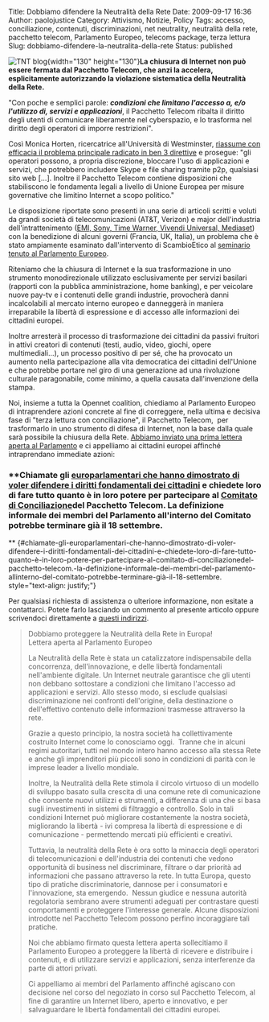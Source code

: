 Title: Dobbiamo difendere la Neutralità della Rete
Date: 2009-09-17 16:36
Author: paolojustice
Category: Attivismo, Notizie, Policy
Tags: accesso, conciliazione, contenuti, discriminazioni, net neutrality, neutralità della rete, pacchetto telecom, Parlamento Europeo, telecoms package, terza lettura
Slug: dobbiamo-difendere-la-neutralita-della-rete
Status: published

![TNT blog](http://blog.tntvillage.scambioetico.org/wp-content/uploads/2009/09/BlackoutTP.jpg){width="130" height="130"}**La chiusura di Internet non può essere fermata dal Pacchetto Telecom, che anzi la accelera, esplicitamente autorizzando la violazione sistematica della Neutralità della Rete.**

"Con poche e semplici parole: ***condizioni che limitano l'accesso a, e/o l'utilizzo di, servizi e applicazioni***, il Pacchetto Telecom ribalta il diritto degli utenti di comunicare liberamente nel cyberspazio, e lo trasforma nel diritto degli operatori di imporre restrizioni".

**<!--more-->**

Così Monica Horten, ricercatrice all'Università di Westminster, [riassume con efficacia il problema principale radicato in ben 3 direttive](http://www.iptegrity.com/index.php?option=com_content&task=view&id=400&Itemid=9) e prosegue: "gli operatori possono, a propria discrezione, bloccare l'uso di applicazioni e servizi, che potrebbero includere Skype e file sharing tramite p2p, qualsiasi sito web \[...\]. Inoltre il Pacchetto Telecom contiene disposizioni che stabiliscono le fondamenta legali a livello di Unione Europea per misure governative che limitino Internet a scopo politico."

Le disposizione riportate sono presenti in una serie di articoli scritti e voluti da grandi società di telecomunicazioni (AT&T, Verizon) e major dell'industria dell'intrattenimento ([EMI, Sony, Time Warner, Vivendi Universal, Mediaset](http://www.cmba-alliance.eu/members.htm)) con la benedizione di alcuni governi (Francia, UK, Italia), un problema che è stato ampiamente esaminato dall'intervento di ScambioEtico al [seminario tenuto al Parlamento Europeo](http://blog.tntvillage.scambioetico.org/?p=3460).

Riteniamo che la chiusura di Internet e la sua trasformazione in uno strumento monodirezionale utilizzato esclusivamente per servizi basilari (rapporti con la pubblica amministrazione, home banking), e per veicolare nuove pay-tv e i contenuti delle grandi industrie, provocherà danni incalcolabili al mercato interno europeo e danneggerà in maniera irreparabile la libertà di espressione e di accesso alle informazioni dei cittadini europei.

Inoltre arresterà il processo di trasformazione dei cittadini da passivi fruitori in attivi creatori di contenuti (testi, audio, video, giochi, opere multimediali...), un processo positivo di per sé, che ha provocato un aumento nella partecipazione alla vita democratica dei cittadini dell'Unione e che potrebbe portare nel giro di una generazione ad una rivoluzione culturale paragonabile, come minimo, a quella causata dall'invenzione della stampa.

Noi, insieme a tutta la Opennet coalition, chiediamo al Parlamento Europeo di intraprendere azioni concrete al fine di correggere, nella ultima e decisiva fase di "terza lettura con conciliazione", il Pacchetto Telecom,  per trasformarlo in uno strumento di difesa di Internet, non la base dalla quale sarà possibile la chiusura della Rete. [Abbiamo inviato una prima lettera aperta al Parlamento](http://www.laquadrature.net/en/we-must-protect-net-neutrality-in-europe-open-letter-to-the-european-parliament) e ci appelliamo ai cittadini europei affinché intraprendano immediate azioni:

### **Chiamate gli [europarlamentari che hanno dimostrato di voler difendere i diritti fondamentali dei cittadini](http://www.laquadrature.net/wiki/MEPs_by_score) e chiedete loro di fare tutto quanto è in loro potere per partecipare al [Comitato di Conciliazione](http://www.laquadrature.net/en/telecoms-package-preparation-for-a-third-reading)del Pacchetto Telecom. La definizione informale dei membri del Parlamento all'interno del Comitato potrebbe terminare già il 18 settembre.  
** {#chiamate-gli-europarlamentari-che-hanno-dimostrato-di-voler-difendere-i-diritti-fondamentali-dei-cittadini-e-chiedete-loro-di-fare-tutto-quanto-è-in-loro-potere-per-partecipare-al-comitato-di-conciliazionedel-pacchetto-telecom.-la-definizione-informale-dei-membri-del-parlamento-allinterno-del-comitato-potrebbe-terminare-già-il-18-settembre. style="text-align: justify;"}

Per qualsiasi richiesta di assistenza o ulteriore informazione, non esitate a contattarci. Potete farlo lasciando un commento al presente articolo oppure scrivendoci direttamente a [questi indirizzi](http://blog.tntvillage.scambioetico.org/?page_id=2956).

> Dobbiamo proteggere la Neutralità della Rete in Europa!  
> Lettera aperta al Parlamento Europeo
>
> La Neutralità della Rete è stata un catalizzatore indispensabile della concorrenza, dell'innovazione, e delle libertà fondamentali nell'ambiente digitale. Un Internet neutrale garantisce che gli utenti non debbano sottostare a condizioni che limitano l'accesso ad applicazioni e servizi. Allo stesso modo, si esclude qualsiasi discriminazione nei confronti dell'origine, della destinazione o dell'effettivo contenuto delle informazioni trasmesse attraverso la rete.
>
> Grazie a questo principio, la nostra società ha collettivamente costruito Internet come lo conosciamo oggi.  Tranne che in alcuni regimi autoritari, tutti nel mondo intero hanno accesso alla stessa Rete e anche gli imprenditori più piccoli sono in condizioni di parità con le imprese leader a livello mondiale.
>
> Inoltre, la Neutralità della Rete stimola il circolo virtuoso di un modello di sviluppo basato sulla crescita di una comune rete di comunicazione che consente nuovi utilizzi e strumenti, a differenza di una che si basa sugli investimenti in sistemi di filtraggio e controllo. Solo in tali condizioni Internet può migliorare costantemente la nostra società, migliorando la libertà - ivi compresa la libertà di espressione e di comunicazione - permettendo mercati più efficienti e creativi.
>
> Tuttavia, la neutralità della Rete è ora sotto la minaccia degli operatori di telecomunicazioni e dell'industria dei contenuti che vedono opportunità di business nel discriminare, filtrare o dar priorità ad informazioni che passano attraverso la rete. In tutta Europa, questo tipo di pratiche discriminatorie, dannose per i consumatori e l'innovazione, sta emergendo.  Nessun giudice e nessuna autorità regolatoria sembrano avere strumenti adeguati per contrastare questi comportamenti e proteggere l'interesse generale. Alcune disposizioni introdotte nel Pacchetto Telecom possono perfino incoraggiare tali pratiche.
>
> Noi che abbiamo firmato questa lettera aperta sollecitiamo il Parlamento Europeo a proteggere la libertà di ricevere e distribuire i contenuti, e di utilizzare servizi e applicazioni, senza interferenze da parte di attori privati.
>
> Ci appelliamo ai membri del Parlamento affinché agiscano con decisione nel corso del negoziato in corso sul Pacchetto Telecom, al fine di garantire un Internet libero, aperto e innovativo, e per salvaguardare le libertà fondamentali dei cittadini europei.

